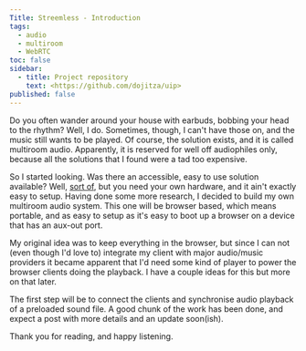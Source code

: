 ```yaml
---
Title: Streemless - Introduction
tags:
  - audio
  - multiroom
  - WebRTC
toc: false
sidebar:
  - title: Project repository
    text: <https://github.com/dojitza/uip>
published: false
---
```


Do you often wander around your house with earbuds, bobbing your head to the rhythm?
Well, I do. Sometimes, though, I can't have those on, and the music still wants to be played. Of course, the solution exists, and it is called multiroom audio. Apparently, it is reserved for well off audiophiles only, because all the solutions that I found were a tad too expensive. 

So I started looking. Was there an accessible, easy to use solution available? Well, [sort of](https://github.com/badaix/snapcast), but you need your own hardware, and it ain't exactly easy to setup. Having done some more research, I decided to build my own multiroom audio system. This one will be browser based, which means portable, and as easy to setup as it's easy to boot up a browser on a device that has an aux-out port.

My original idea was to keep everything in the browser, but since I can not (even though I'd love to) integrate my client with major audio/music providers it became apparent that I'd need some kind of player to power the browser clients doing the playback. I have a couple ideas for this but more on that later. 

The first step will be to connect the clients and synchronise audio playback of a preloaded sound file. A good chunk of the work has been done, and expect a post with more details and an update soon(ish).

Thank you for reading, and happy listening.




